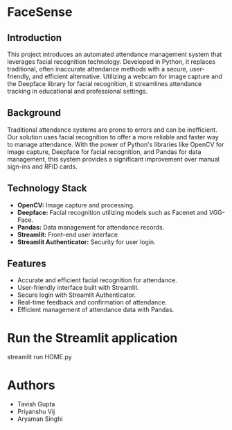 # FaceSense

## Introduction
This project introduces an automated attendance management system that leverages facial recognition technology. Developed in Python, it replaces traditional, often inaccurate attendance methods with a secure, user-friendly, and efficient alternative. Utilizing a webcam for image capture and the Deepface library for facial recognition, it streamlines attendance tracking in educational and professional settings.

## Background
Traditional attendance systems are prone to errors and can be inefficient. Our solution uses facial recognition to offer a more reliable and faster way to manage attendance. With the power of Python's libraries like OpenCV for image capture, Deepface for facial recognition, and Pandas for data management, this system provides a significant improvement over manual sign-ins and RFID cards.

## Technology Stack
- **OpenCV:** Image capture and processing.
- **Deepface:** Facial recognition utilizing models such as Facenet and VGG-Face.
- **Pandas:** Data management for attendance records.
- **Streamlit:** Front-end user interface.
- **Streamlit Authenticator:** Security for user login.

## Features
- Accurate and efficient facial recognition for attendance.
- User-friendly interface built with Streamlit.
- Secure login with Streamlit Authenticator.
- Real-time feedback and confirmation of attendance.
- Efficient management of attendance data with Pandas.

# Run the Streamlit application
streamlit run HOME.py

# Authors
- Tavish Gupta
- Priyanshu Vij
- Aryaman Singhi
